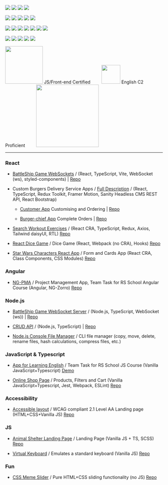
  <img src="https://img.shields.io/badge/JavaScript-323330?style=for-the-badge&logo=javascript&logoColor=F7DF1E">   <img src="https://img.shields.io/badge/TypeScript-007ACC?style=for-the-badge&logo=typescript&logoColor=white">   <img src="https://img.shields.io/badge/HTML-503DAC?style=for-the-badge&logo=html5&logoColor=white">     <img src="https://img.shields.io/badge/CSS-1572B6?style=for-the-badge&logo=css3&logoColor=white">  
  
<img src="https://img.shields.io/badge/React-087ea4?style=for-the-badge&logo=react&logoColor=white"> <img src="https://img.shields.io/badge/Angular-BB0031?style=for-the-badge&logo=angular&logoColor=white">  <img src="https://img.shields.io/badge/Redux%20Toolkit-593D88?style=for-the-badge&logo=redux&logoColor=white">  <img src="https://img.shields.io/badge/testing%20library-323330?style=for-the-badge&logo=testing-library&logoColor=red"> <img src="https://img.shields.io/badge/node.js-43653A?style=for-the-badge&logo=node.js&logoColor=white"> 
  
  
 <img src="https://img.shields.io/badge/styled--components-DB5093?style=for-the-badge&logo=styled-components&logoColor=white"> <img src="https://img.shields.io/badge/Tailwind_CSS-38B2AC?style=for-the-badge&logo=tailwind-css&logoColor=white">          <img src="https://img.shields.io/badge/material%20design-757575?style=for-the-badge&logo=material%20design&logoColor=white">   <img src="https://img.shields.io/badge/Sass-CC6699?style=for-the-badge&logo=sass&logoColor=white">    <img src="https://img.shields.io/badge/Ant%20Design-1890FF?style=for-the-badge&logo=antdesign&logoColor=white"> <img src="https://img.shields.io/badge/css%20modules-323330?style=for-the-badge&logo=css%20modules&logoColor=white">  <img src="https://img.shields.io/badge/Bootstrap-712cf9?style=for-the-badge&logo=bootstrap&logoColor=white">
  
<img src="https://img.shields.io/badge/npm-DD0031?style=for-the-badge&logo=npm&logoColor=white"> <img src="https://img.shields.io/badge/VSCode-0078D4?style=for-the-badge&logo=visual%20studio%20code&logoColor=white">    <img src="https://img.shields.io/badge/eslint-3A33D1?style=for-the-badge&logo=eslint&logoColor=white"> <img src="https://img.shields.io/badge/prettier-1A2C34?style=for-the-badge&logo=prettier&logoColor=F7BA3E">       <img src="https://img.shields.io/badge/webpack-1572B6?style=for-the-badge&logo=webpack&logoColor=white">  
 
 
 
[<img src="https://rs.school/images/rs_school.svg" width="120">](https://rs.school/js/)  JS/Front-end Certified &nbsp; &nbsp; &nbsp; &nbsp; [<img src="https://user-images.githubusercontent.com/99475472/217828159-34f5c637-ac5d-417f-a989-87c631dbf53a.png" width="60">](https://www.efset.org/ef-set-50/) English C2 Proficient &nbsp; &nbsp; &nbsp; &nbsp; [<img width="200" src="https://github-production-user-asset-6210df.s3.amazonaws.com/99475472/256163681-174be21f-66fe-4f97-b300-f0479493d092.png">](https://coderun.yandex.ru/seasons/first_2023)


-----------------

 
 ### React

* [BattleShip Game WebSockets](https://github.com/022022/battleship-websockets/blob/main/README.md) / (React, TypeScript, Vite, WebSocket (ws), styled-components)  | [Repo](https://github.com/022022/battleship-websockets)
 
* Custom Burgers Delivery Service Apps / [Full Description](https://github.com/022022/cosy/blob/main/README.md)  / 
(React, TypeScript, Redux Toolkit, Framer Motion, Sanity Headless CMS REST API, React Bootstrap)

  + [Customer App](https://123burger.netlify.app/) Customising and Ordering | [Repo](https://github.com/022022/cosy)

  + [Burger-chief App](https://123burger-chief.netlify.app/) Complete Orders | [Repo](https://github.com/022022/burger-chief-app)
 
* [Search Workout Exercises](https://awesomesportsapp.netlify.app/) /  (React CRA, TypeScript, Redux, Axios, Tailwind daisyUI, RTL) [Repo](https://github.com/022022/rapid-api-app)

* [React Dice Game](https://022022.github.io/React-Dice-Game/) / Dice Game (React,  Webpack (no CRA), Hooks) [Repo](https://github.com/022022/React-Dice-Game)

* [Star Wars Characters React App](https://character-cards-five.vercel.app/) / Form and Cards App (React CRA, Class Components, CSS Modules) [Repo](https://github.com/022022/character-cards) 
 
 
 ### Angular

* [NG-PMA](https://ng-pma.netlify.app/welcome) / Project Management App, Team Task for RS School Angular Course (Angular, NG-Zorro) [Repo](https://github.com/ThorsAngerVaNeT/project-management-app)


 ### Node.js

* [BattleShip Game WebSocket Server](https://github.com/022022/battleship-websockets/blob/main/README.md) / (Node.js, TypeScript, WebSocket (ws))  | [Repo](https://github.com/022022/battleship-websockets-server)


* [CRUD API](https://github.com/022022/nodejs-crudAPI#readme) / (Node.js, TypeScript) | [Repo](https://github.com/022022/nodejs-crudAPI/tree/dev)
  
* [Node.js Console File Manager](https://github.com/022022/nodejs-file-manager) / CLI file manager (copy, move, delete, rename files, hash calculations, compress files, etc.)


 ### JavaScript & Typescript

* [App for Learning English](https://github.com/AnastasiaLL/rslang/tree/develop) / Team Task for RS School JS Course (Vanilla JavaScript+Typescript) [Demo](https://www.youtube.com/watch?v=eNPyBiJDbRM)

* [Online Shop Page](https://022022.github.io/Online-Store/) / Products, Filters and Cart (Vanilla JavaScript+Typescript, Jest, Webpack, ESLint) [Repo](https://github.com/022022/Online-Store)


 ### Accessibility
 
* [Accessible layout](https://022022.github.io/accessible-app/) / WCAG compliant 2.1 Level AA Landing page (HTML+CSS+Vanilla JS) [Repo](https://github.com/022022/accessible-app)


 ### JS

* [Animal Shelter Landing Page](https://022022.github.io/Shelter/pages/main/index.html) / Landing Page (Vanilla JS + TS, SCSS) [Repo](https://github.com/022022/Shelter)

* [Virtual Keyboard](https://022022.github.io/virtual-keyboard/) / Emulates a standard keyboard (Vanilla JS) [Repo](https://github.com/022022/virtual-keyboard/tree/dev)


 ### Fun

* [CSS Meme Slider](https://022022.github.io/cssMemSlider/cssMemSlider/index.html) / Pure HTML+CSS sliding functionality (no JS) [Repo](https://github.com/022022/cssMemSlider/)


